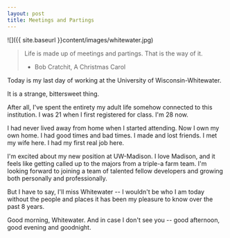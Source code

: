 ```yaml
---
layout: post
title: Meetings and Partings  
---
```

  
![]({{ site.baseurl }}content/images/whitewater.jpg)

> Life is made up of meetings and partings. That is the way of it.
> - Bob Cratchit, A Christmas Carol

Today is my last day of working at the University of Wisconsin-Whitewater.

It is a strange, bittersweet thing.

After all, I've spent the entirety my adult life somehow connected to this institution. I was 21 when I first registered for class. I'm 28 now.

I had never lived away from home when I started attending. Now I own my own home. I had good times and bad times. I made and lost friends. I met my wife here. I had my first real job here.

I'm excited about my new position at UW-Madison. I love Madison, and it feels like getting called up to the majors from a triple-a farm team. I'm looking forward to joining a team of talented fellow developers and growing both personally and professionally.

But I have to say, I'll miss Whitewater -- I wouldn't be who I am today without the people and places it has been my pleasure to know over the past 8 years.

Good morning, Whitewater. And in case I don't see you -- good afternoon, good evening and goodnight.
